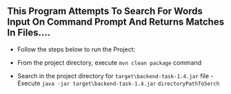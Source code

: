 
This Program Attempts To Search For Words Input On Command Prompt
And Returns Matches In Files....
---------------
- Follow the steps below to run the Project:

- From the project directory, execute `mvn clean package` command
- Search in the project directory for `target\backend-task-1.4.jar` file
-Execute `java -jar target\backend-task-1.4.jar` `directoryPathToSerch`  
